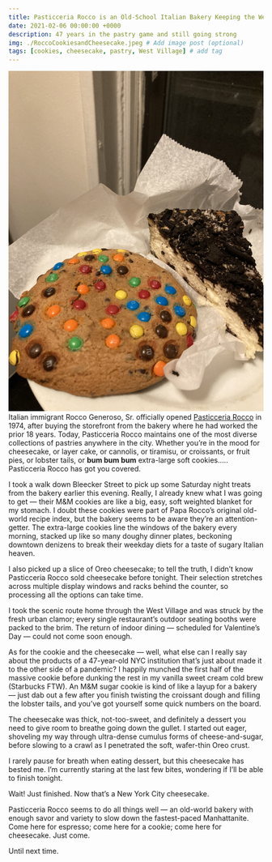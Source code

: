 ```yaml
---
title: Pasticceria Rocco is an Old-School Italian Bakery Keeping the West Village Fresh
date: 2021-02-06 00:00:00 +0000
description: 47 years in the pastry game and still going strong
img: ./RoccoCookiesandCheesecake.jpeg # Add image post (optional)
tags: [cookies, cheesecake, pastry, West Village] # add tag
---
```

![Rocco](./RoccoCookiesandCheesecake.jpeg)
Italian immigrant Rocco Generoso, Sr. officially opened <a href='https://pasticceriarocco.com/' target='blank'>Pasticceria Rocco</a> in 1974, after buying the storefront from the bakery where he had worked the prior 18 years. Today, Pasticceria Rocco maintains one of the most diverse collections of pastries anywhere in the city. Whether you’re in the mood for cheesecake, or layer cake, or cannolis, or tiramisu, or croissants, or fruit pies, or lobster tails, or **bum bum bum** extra-large soft cookies….. Pasticceria Rocco has got you covered.

I took a walk down Bleecker Street to pick up some Saturday night treats from the bakery earlier this evening. Really, I already knew what I was going to get — their M&M cookies are like a big, easy, soft weighted blanket for my stomach. I doubt these cookies were part of Papa Rocco’s original old-world recipe index, but the bakery seems to be aware they’re an attention-getter. The extra-large cookies line the windows of the bakery every morning, stacked up like so many doughy dinner plates, beckoning downtown denizens to break their weekday diets for a taste of sugary Italian heaven.

I also picked up a slice of Oreo cheesecake; to tell the truth, I didn’t know Pasticceria Rocco sold cheesecake before tonight. Their selection stretches across multiple display windows and racks behind the counter, so processing all the options can take time.

I took the scenic route home through the West Village and was struck by the fresh urban clamor; every single restaurant’s outdoor seating booths were packed to the brim. The return of indoor dining — scheduled for Valentine’s Day — could not come soon enough.

As for the cookie and the cheesecake — well, what else can I really say about the products of a 47-year-old NYC institution that’s just about made it to the other side of a pandemic? I happily munched the first half of the massive cookie before dunking the rest in my vanilla sweet cream cold brew (Starbucks FTW). An M&M sugar cookie is kind of like a layup for a bakery — just dab out a few after you finish twisting the croissant dough and filling the lobster tails, and you’ve got yourself some quick numbers on the board.

The cheesecake was thick, not-too-sweet, and definitely a dessert you need to give room to breathe going down the gullet. I started out eager, shoveling my way through ultra-dense cumulus forms of cheese-and-sugar, before slowing to a crawl as I penetrated the soft, wafer-thin Oreo crust.

I rarely pause for breath when eating dessert, but this cheesecake has bested me. I’m currently staring at the last few bites, wondering if I’ll be able to finish tonight.

Wait! Just finished. Now that’s a New York City cheesecake.

Pasticceria Rocco seems to do all things well — an old-world bakery with enough savor and variety to slow down the fastest-paced Manhattanite. Come here for espresso; come here for a cookie; come here for cheesecake. Just come.

Until next time.